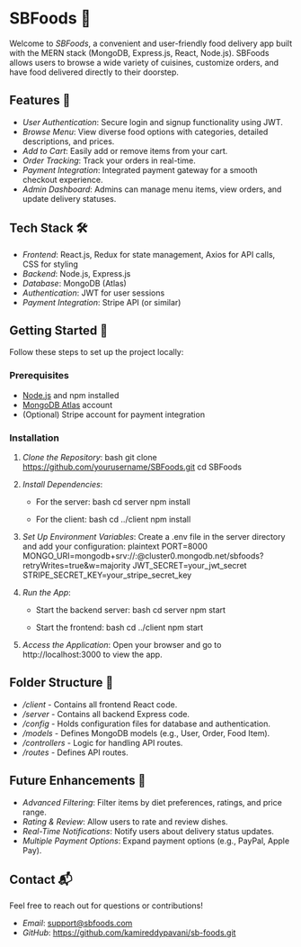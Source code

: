# SBFoods 🍲

Welcome to *SBFoods*, a convenient and user-friendly food delivery app built with the MERN stack (MongoDB, Express.js, React, Node.js). SBFoods allows users to browse a wide variety of cuisines, customize orders, and have food delivered directly to their doorstep.

## Features 🚀

- *User Authentication*: Secure login and signup functionality using JWT.
- *Browse Menu*: View diverse food options with categories, detailed descriptions, and prices.
- *Add to Cart*: Easily add or remove items from your cart.
- *Order Tracking*: Track your orders in real-time.
- *Payment Integration*: Integrated payment gateway for a smooth checkout experience.
- *Admin Dashboard*: Admins can manage menu items, view orders, and update delivery statuses.

## Tech Stack 🛠️

- *Frontend*: React.js, Redux for state management, Axios for API calls, CSS for styling
- *Backend*: Node.js, Express.js
- *Database*: MongoDB (Atlas)
- *Authentication*: JWT for user sessions
- *Payment Integration*: Stripe API (or similar)

## Getting Started 🎉

Follow these steps to set up the project locally:

### Prerequisites

- [Node.js](https://nodejs.org/) and npm installed
- [MongoDB Atlas](https://www.mongodb.com/atlas) account
- (Optional) Stripe account for payment integration

### Installation

1. *Clone the Repository*:
   bash
   git clone https://github.com/yourusername/SBFoods.git
   cd SBFoods
   

2. *Install Dependencies*:
   - For the server:
     bash
     cd server
     npm install
     
   - For the client:
     bash
     cd ../client
     npm install
     

3. *Set Up Environment Variables*:
   Create a .env file in the server directory and add your configuration:
   plaintext
   PORT=8000
   MONGO_URI=mongodb+srv://<username>:<password>@cluster0.mongodb.net/sbfoods?retryWrites=true&w=majority
   JWT_SECRET=your_jwt_secret
   STRIPE_SECRET_KEY=your_stripe_secret_key
   

4. *Run the App*:
   - Start the backend server:
     bash
     cd server
     npm start
     
   - Start the frontend:
     bash
     cd ../client
     npm start
     

5. *Access the Application*:
   Open your browser and go to http://localhost:3000 to view the app.

## Folder Structure 📁

- */client* - Contains all frontend React code.
- */server* - Contains all backend Express code.
- */config* - Holds configuration files for database and authentication.
- */models* - Defines MongoDB models (e.g., User, Order, Food Item).
- */controllers* - Logic for handling API routes.
- */routes* - Defines API routes.

## Future Enhancements 🌟

- *Advanced Filtering*: Filter items by diet preferences, ratings, and price range.
- *Rating & Review*: Allow users to rate and review dishes.
- *Real-Time Notifications*: Notify users about delivery status updates.
- *Multiple Payment Options*: Expand payment options (e.g., PayPal, Apple Pay).

## Contact 📬

Feel free to reach out for questions or contributions!

- *Email*: support@sbfoods.com
- *GitHub*: https://github.com/kamireddypavani/sb-foods.git
